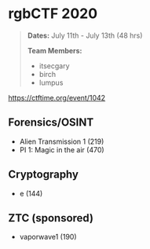 # rgbCTF 2020
> **Dates:** July 11th - July 13th (48 hrs)
>
> **Team Members:**
> - itsecgary
> - birch
> - lumpus

https://ctftime.org/event/1042

## Forensics/OSINT
- Alien Transmission 1 (219)
- PI 1: Magic in the air (470)

## Cryptography
- e (144)

## ZTC (sponsored)
- vaporwave1 (190)
